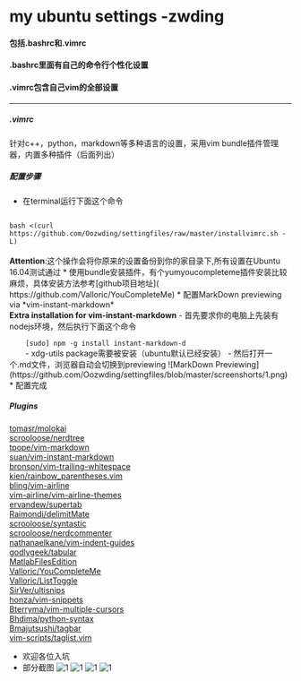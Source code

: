 # my ubuntu settings -zwding
#### 包括.bashrc和.vimrc
#### .bashrc里面有自己的命令行个性化设置
#### .vimrc包含自己vim的全部设置
- - -
##### .vimrc
针对c++，python，markdown等多种语言的设置，采用vim
bundle插件管理器，内置多种插件（后面列出）</br>
##### 配置步骤
* 在terminal运行下面这个命令<br>
<code>
bash <(curl https://github.com/Oozwding/settingfiles/raw/master/installvimrc.sh -L)
</code><br>
<b>Attention</b>:这个操作会将你原来的设置备份到你的家目录下,所有设置在Ubuntu 16.04测试通过
* 使用bundle安装插件，有个yumyoucompleteme插件安装比较麻烦，具体安装方法参考[github项目地址](
https://github.com/Valloric/YouCompleteMe)
* 配置MarkDown previewing via *vim-instant-markdown*<br>
	<b>Extra installation for vim-instant-markdown</b>
	- 首先要求你的电脑上先装有nodejs环境，然后执行下面这个命令<br>
	<code>
	[sudo] npm -g install instant-markdown-d
	</code>
	- xdg-utils package需要被安装（ubuntu默认已经安装）
	- 然后打开一个.md文件，浏览器自动会切换到previewing
	![MarkDown
	Previewing](https://github.com/Oozwding/settingfiles/blob/master/screenshorts/1.png)
* 配置完成<br>


##### Plugins<br>
[tomasr/molokai](https://github.com/tomasr/molokai)<br>
[scrooloose/nerdtree](https://github.com/crooloose/nerdtree)<br>
[tpope/vim-markdown](https://github.com/tpope/vim-markdown)<br>
[suan/vim-instant-markdown](https://github.com/suan/vim-instant-markdown)<br>
[bronson/vim-trailing-whitespace](https://github.com/bronson/vim-trailing-whitespace)<br>
[kien/rainbow_parentheses.vim](https://github.com/kien/rainbow_parentheses.vim)<br>
[bling/vim-airline](https://github.com/bling/vim-airline)<br>
[vim-airline/vim-airline-themes](https://github.com/vim-airline/vim-airline-themes)<br>
[ervandew/supertab](https://github.com/ervandew/supertab)<br>
[Raimondi/delimitMate](https://github.com/Raimondi/delimitMate)<br>
[scrooloose/syntastic](https://github.com/scrooloose/syntastic)<br>
[scrooloose/nerdcommenter](https://github.com/scrooloose/nerdcommenter])<br>
[nathanaelkane/vim-indent-guides](https://github.com/nathanaelkane/vim-indent-guides)<br>
[godlygeek/tabular](https://github.com/godlygeek/tabular)<br>
[MatlabFilesEdition](https://github.com/MatlabFilesEdition)<br>
[Valloric/YouCompleteMe](https://github.com/Valloric/YouCompleteMe)<br>
[Valloric/ListToggle](https://github.com/Valloric/ListToggle)<br>
[SirVer/ultisnips](https://github.com/SirVer/ultisnips)<br>
[honza/vim-snippets](https://github.com/honza/vim-snippets)<br>
[Bterryma/vim-multiple-cursors](https://github.com/Bterryma/vim-multiple-cursors)<br>
[Bhdima/python-syntax](https://github.com/Bhdima/python-syntax)<br>
[Bmajutsushi/tagbar](https://github.com/Bmajutsushi/tagbar)<br>
[vim-scripts/taglist.vim](https://github.com/vim-scripts/taglist.vim)<br>
* 欢迎各位入坑
* 部分截图
![1](https://github.com/Oozwding/settingfiles/blob/master/screenshorts/2.png)
![1](https://github.com/Oozwding/settingfiles/blob/master/screenshorts/3.png)
![1](https://github.com/Oozwding/settingfiles/blob/master/screenshorts/4.png)
![1](https://github.com/Oozwding/settingfiles/blob/master/screenshorts/5.png)
